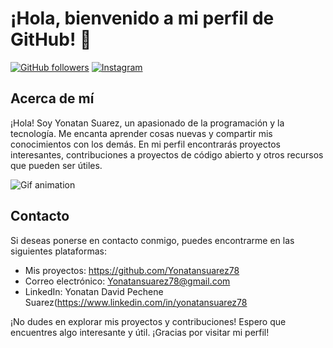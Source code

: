 # ¡Hola, bienvenido a mi perfil de GitHub! 👋

[![GitHub followers](https://img.shields.io/github/followers/tu_usuario?label=Follow&style=social)](https://github.com/Yonatansuarez78)
[![Instagram](https://img.shields.io/badge/Follow-%40tu_usuario-orange?style=social&logo=instagram)](https://www.instagram.com/yonatan_suarez78/)



## Acerca de mí
¡Hola! Soy Yonatan Suarez, un apasionado de la programación y la tecnología. Me encanta aprender cosas nuevas y compartir mis conocimientos con los demás. En mi perfil encontrarás proyectos interesantes, contribuciones a proyectos de código abierto y otros recursos que pueden ser útiles.

![Gif animation](https://i.pinimg.com/originals/d6/af/b6/d6afb6c5702631ed7e304d2ac40fb4f2.gif)


## Contacto

Si deseas ponerse en contacto conmigo, puedes encontrarme en las siguientes plataformas:

- Mis proyectos: https://github.com/Yonatansuarez78
- Correo electrónico: Yonatansuarez78@gmail.com
- LinkedIn: Yonatan David Pechene Suarez(https://www.linkedin.com/in/yonatansuarez78

¡No dudes en explorar mis proyectos y contribuciones! Espero que encuentres algo interesante y útil. ¡Gracias por visitar mi perfil!



